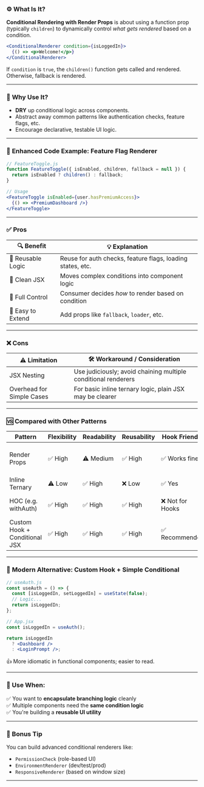 
### ⚙️ **What Is It?**

**Conditional Rendering with Render Props** is about using a function prop (typically `children`) to dynamically control *what gets rendered* based on a condition.

```jsx
<ConditionalRenderer condition={isLoggedIn}>
  {() => <p>Welcome!</p>}
</ConditionalRenderer>
```

If `condition` is `true`, the `children()` function gets called and rendered. Otherwise, fallback is rendered.

---

### 🧪 **Why Use It?**

- **DRY** up conditional logic across components.
- Abstract away common patterns like authentication checks, feature flags, etc.
- Encourage declarative, testable UI logic.

---

### 🧩 **Enhanced Code Example: Feature Flag Renderer**

```jsx
// FeatureToggle.js
function FeatureToggle({ isEnabled, children, fallback = null }) {
  return isEnabled ? children() : fallback;
}
```

```jsx
// Usage
<FeatureToggle isEnabled={user.hasPremiumAccess}>
  {() => <PremiumDashboard />}
</FeatureToggle>
```

---

### ✅ **Pros**

| 🔍 Benefit               | 💡 Explanation                                                        |
|--------------------------|------------------------------------------------------------------------|
| 🔄 Reusable Logic        | Reuse for auth checks, feature flags, loading states, etc.             |
| 🧼 Clean JSX             | Moves complex conditions into component logic                          |
| 💯 Full Control          | Consumer decides *how* to render based on condition                    |
| 🔧 Easy to Extend        | Add props like `fallback`, `loader`, etc.                              |

---

### ❌ **Cons**

| ⚠️ Limitation            | 🛠️ Workaround / Consideration                                         |
|--------------------------|------------------------------------------------------------------------|
| JSX Nesting              | Use judiciously; avoid chaining multiple conditional renderers         |
| Overhead for Simple Cases| For basic inline ternary logic, plain JSX may be clearer               |

---

### 🆚 **Compared with Other Patterns**

| Pattern                 | Flexibility | Readability | Reusability | Hook Friendly | Notes                           |
|------------------------|-------------|-------------|-------------|----------------|----------------------------------|
| Render Props           | ✅ High     | ⚠️ Medium   | ✅ High     | ✅ Works fine   | Best when logic & rendering vary |
| Inline Ternary         | ⚠️ Low      | ✅ High     | ❌ Low      | ✅ Yes          | Simple cases only                |
| HOC (e.g. withAuth)     | ✅ High     | ✅ High     | ✅ High     | ❌ Not for Hooks| Good for wrapping functionality  |
| Custom Hook + Conditional JSX | ✅ High | ✅ High     | ✅ High     | ✅ Recommended | Modern approach                  |

---

### 🚀 **Modern Alternative: Custom Hook + Simple Conditional**

```jsx
// useAuth.js
const useAuth = () => {
  const [isLoggedIn, setLoggedIn] = useState(false);
  // Logic...
  return isLoggedIn;
};

// App.jsx
const isLoggedIn = useAuth();

return isLoggedIn
  ? <Dashboard />
  : <LoginPrompt />;
```

👍 More idiomatic in functional components; easier to read.

---

### 🏁 Use When:

✅ You want to **encapsulate branching logic** cleanly  
✅ Multiple components need the **same condition logic**  
✅ You're building a **reusable UI utility**  

---

### 🧠 Bonus Tip

You can build advanced conditional renderers like:

- `PermissionCheck` (role-based UI)
- `EnvironmentRenderer` (dev/test/prod)
- `ResponsiveRenderer` (based on window size)

---
